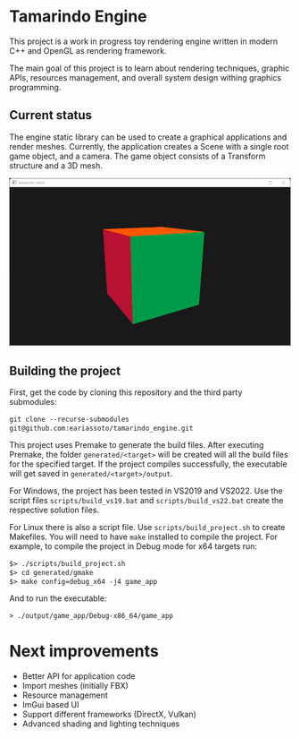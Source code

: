 # Tamarindo Engine

This project is a work in progress toy rendering engine written in modern C++ and OpenGL as rendering framework.

The main goal of this project is to learn about rendering techniques, graphic APIs, resources management, and overall system design withing graphics programming.

## Current status

The engine static library can be used to create a graphical applications and render meshes. Currently, the application creates a Scene with a single root game object, and a camera. The game object consists of a Transform structure and a 3D mesh.

![Demo](./demo.png)

## Building the project

 First, get the code by cloning this repository and the third party submodules:

```
git clone --recurse-submodules git@github.com:eariassoto/tamarindo_engine.git
```

This project uses Premake to generate the build files. After executing Premake, the folder `generated/<target>` will be created will all the build files for the specified target. If the project compiles successfully, the executable will get saved in `generated/<target>/output`.

For Windows, the project has been tested in VS2019 and VS2022. Use the script files `scripts/build_vs19.bat` and `scripts/build_vs22.bat` create the respective solution files.

For Linux there is also a script file. Use `scripts/build_project.sh` to create Makefiles. You will need to have `make` installed to compile the project. For example, to compile the project in Debug mode for x64 targets run:

```
$> ./scripts/build_project.sh
$> cd generated/gmake
$> make config=debug_x64 -j4 game_app
```

And to run the executable:

```
> ./output/game_app/Debug-x86_64/game_app
```

# Next improvements

* Better API for application code
* Import meshes (initially FBX)
* Resource management
* ImGui based UI
* Support different frameworks (DirectX, Vulkan)
* Advanced shading and lighting techniques
